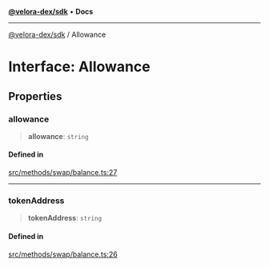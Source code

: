[**@velora-dex/sdk**](../README.md) • **Docs**

***

[@velora-dex/sdk](../globals.md) / Allowance

# Interface: Allowance

## Properties

### allowance

> **allowance**: `string`

#### Defined in

[src/methods/swap/balance.ts:27](https://github.com/paraswap/paraswap-sdk/blob/master/src/methods/swap/balance.ts#L27)

***

### tokenAddress

> **tokenAddress**: `string`

#### Defined in

[src/methods/swap/balance.ts:26](https://github.com/paraswap/paraswap-sdk/blob/master/src/methods/swap/balance.ts#L26)
